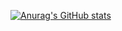 [![Anurag's GitHub stats](https://github-readme-stats.vercel.app/api?username=sparisce54)](https://github.com/sparisce54/github-readme-stats)
